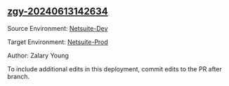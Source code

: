 ## [zgy-20240613142634](https://app.salto.io/orgs/bb6cb5ce-46ed-4afe-918e-35bf269875f5/envs/84ea1863-76df-446c-bc2f-c2edf136c84a/deployments/f69fc249-ecdc-4422-bc21-f0baf2cbc2f8)

Source Environment: [Netsuite-Dev](https://app.salto.io/orgs/bb6cb5ce-46ed-4afe-918e-35bf269875f5/envs/b627328b-6886-456a-85af-98b938625476)

Target Environment: [Netsuite-Prod](https://app.salto.io/orgs/bb6cb5ce-46ed-4afe-918e-35bf269875f5/envs/84ea1863-76df-446c-bc2f-c2edf136c84a) 

Author: Zalary Young

To include additional edits in this deployment, commit edits to the PR after branch.